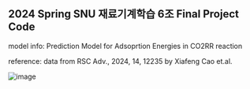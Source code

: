 ## 2024 Spring SNU 재료기계학습 6조 Final Project Code

model info: Prediction Model for Adsoprtion Energies in CO2RR reaction

reference: data from RSC Adv., 2024, 14, 12235 by Xiafeng Cao et.al.


![image](https://github.com/jinvk31/CO2RR_Eads/assets/149242052/c18eecdd-8559-4b10-954e-b91926ecec83)


